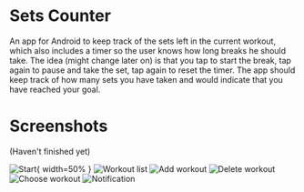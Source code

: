 # Sets Counter

An app for Android to keep track of the sets left in the current workout, which also includes a timer so the user knows how long breaks he should take. The idea (might change later on) is that you tap to start the break, tap again to pause and take the set, tap again to reset the timer. The app should keep track of how many sets you have taken and would indicate that you have reached your goal.

# Screenshots
(Haven't finished yet)

![Start](screenshots/start.png){ width=50% }
![Workout list](screenshots/workout-list.png)
![Add workout](screenshots/add-workout.png)
![Delete workout](screenshots/delete-workout.png)
![Choose workout](screenshots/choose-workout.png)
![Notification](screenshots/notification.png)
